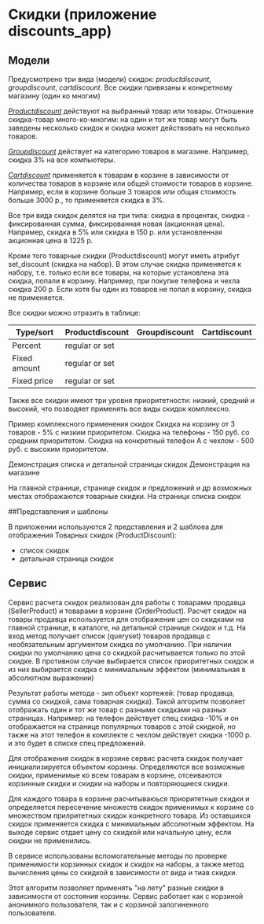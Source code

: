 # Скидки (приложение discounts_app)

## Модели

Предусмотрено три вида (модели) скидок: *productdiscount*, *groupdiscount*, *cartdiscount*.
Все скидки привязаны к конкретному магазину (один ко многим)

<u>*Productdiscount*</u> действуют на выбранный товар или товары. Отношение скидка-товар много-ко-многим: на один и тот же
товар могут быть заведены несколько скидок и скидка может действовать на несколько товаров.

<u>*Groupdiscount*</u> действует на категорию товаров в магазине. Например, скидка 3% на все компьютеры.

<u>*Cartdiscount*</u> применяется к товарам в корзине в зависимости от количества товаров в корзине или общей стоимости товаров в корзине.
Например, если в корзине больше 3 товаров или общая стоимость больше 3000 р., то применяется скидка в 3%.

Все три вида скидок делятся на три типа: скидка в процентах, скидка - фиксированная сумма, фиксированная новая (акционная цена).
Например, скидка в 5% или скидка в 150 р. или установленная акционная цена в 1225 р.

Кроме того товарные скидки (Productdiscount) могут иметь атрибут set_discount (скидка на набор).
В этом случае скидка применяется к набору, т.е. только если все товары, на которые установлена эта скидка,
попали в корзину.
Например, при покупке телефона и чехла скидка 200 р. Если хотя бы один из товаров не попал в корзину,
скидка не применяется.

Все скидки можно отразить в таблице:

Type/sort    | Productdiscount | Groupdiscount | Cartdiscount|
-------------|-----------------|---------------|-------------|
Percent      |   regular or set   |               |             |
Fixed amount |   regular or set   |               |             |
Fixed price  |   regular or set   |               |             |

Также все скидки имеют три уровня приоритетности: низкий, средний и высокий, что позводяет применять
все виды скидок комплексно.

Пример комплексного применения скидок
Скидка на корзину от 3 товаров - 5% с низким приоритетом.
Скидка на телефоны - 150 руб. со средним приоритетом.
Скидка на конкретный телефон А с чехлом - 500 руб. с высоким приоритетом.

Демонстрация списка и детальной страницы скидок
Демонстрация на магазине

На главной странице, странице скидок и предложений и др возможных местах отображаются товарные скидки.
На страницк списка скидок 

##Представления и шаблоны

В приложении используются 2 представления и 2 шаблоеа для отображения Товарных скидок (ProductDiscount):
* список скидок
* детальная страница скидок

## Сервис

Сервис расчета скидок реализован для работы с товарамм продавца (SellerProduct) и товарами в корзине (OrderProduct).
Расчет скидок на товары продавца используется для отображения цен со скидками на главной странице, в каталоге, на детальной
странице скидок и т.д. На вход метод получает список (queryset) товаров продавца с необязательным аргументом скидка по умолчанию.
При наличии скидки по умолчанию цена со скидкой расчитывается только по этой скидке. В противном случае выбирается список 
приоритетных скидок и из них выбирается скидка c минимальным эффектом (минимальная в абсолютном выражении)

Результат работы метода - зип объект кортежей: (товар продавца, сумма со скидкой, сама товарная скидка). Такой алгоритм
позволяет отображать один и тот же товар с разными скидками на разных страницах.
Например: на телефон действует спец скидка -10% и он отображается на странице популярных товаров
с этой скидкой, но также на этот телефон в комплекте с чехлом действует скидка -1000 р. и это будет в списке спец предложений.

Для отображения скидок в корзине сервис расчета скидок получает инициализируется объектом корзины.
Определяются все возможные скидки, применимые ко всем товарам в корзине, отсеиваются корзинные скидки и скидки
на наборы и повторяющиеся скидки.

Для каждого товара в корзине расчитываюься приоритетные скидки и определяется пересечение множеств скидок применимых к корзине
со множеством прилритетных скидок конкретного товара. Из оставшихся скидок применяется скидка с минимальным абсолютным эффектом.
На выходе сервис отдает цену со скидкой или начальную цену, если скидки не применились.

В сервисе использованы вспомогательные методы по проверке применимости корзинных скидок и скидок на наборы, а также метод вычисления 
цены со скидкой в зависимости от вида и тиав скидки.

Этот алгоритм позволяет применять "на лету" разные скидки в зависимости от состояния корзины.
Сервис работает как с корзиной анонимного пользователя, так и с корзиной залогиненного пользователя.
